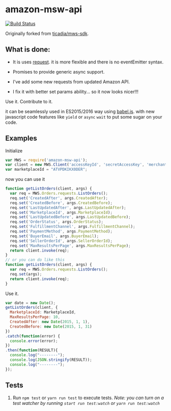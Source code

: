amazon-msw-api
======

[![Build Status](https://travis-ci.org/elderfo/mws-sdk.svg?branch=master)](https://travis-ci.org/elderfo/mws-sdk)

Originally forked from [ticadia/mws-sdk](https://github.com/ticadia/mws-sdk).

What is done:
-------------

 - It is uses [request](https://www.npmjs.com/package/request). it is more flexible and there is no eventEmitter syntax.

 - Promises to provide generic async support.
 
 - I've add some new requests from updated Amazon API.
 
 - I fix it with better set params ability... so it now looks nicer!!!


Use it. Contribute to it.

it can be seamlessly used in ES2015/2016 way using [babel.js](https://babeljs.io/).
with new javascript code features like `yield` or `async` `wait` to put some sugar on your code. 

Examples
--------

Initialize

```javascript
var MWS = require('amazon-msw-api');
var client = new MWS.Client('accessKeyId', 'secretAccessKey', 'merchantId', {});
var marketplaceId = "ATVPDKIKX0DER";
```

now you can use it 

```javascript
function getListOrders(client, args) {
  var req = MWS.Orders.requests.ListOrders();
  req.set('CreatedAfter', args.CreatedAfter);
  req.set('CreatedBefore', args.CreatedBefore);
  req.set('LastUpdatedAfter', args.LastUpdatedAfter);
  req.set('MarketplaceId', args.MarketplaceId);
  req.set('LastUpdatedBefore', args.LastUpdatedBefore);
  req.set('OrderStatus', args.OrderStatus);
  req.set('FulfillmentChannel', args.FulfillmentChannel);
  req.set('PaymentMethod', args.PaymentMethod);
  req.set('BuyerEmail', args.BuyerEmail);
  req.set('SellerOrderId', args.SellerOrderId);
  req.set('MaxResultsPerPage', args.MaxResultsPerPage);
  return client.invoke(req);
}
// or you can do like this
function getListOrders(client, args) {
  var req = MWS.Orders.requests.ListOrders();
  req.set(args);
  return client.invoke(req);
}

```

Use it.

```javascript
var date = new Date();
getListOrders(client, {
  MarketplaceId: MarketplaceId,
  MaxResultsPerPage: 10,
  CreatedAfter: new Date(2015, 1, 1),
  CreatedBefore: new Date(2015, 1, 31)
})
.catch(function(error) {
  console.error(error);
})
.then(function(RESULT){
  console.log("--------");
  console.log(JSON.stringify(RESULT));
  console.log("--------");
});
```

Tests
-----

1. Run `npm test` or `yarn run test` to execute tests. _Note: you can turn on a test watcher by running `start run test:watch` or `yarn run test:watch`_
